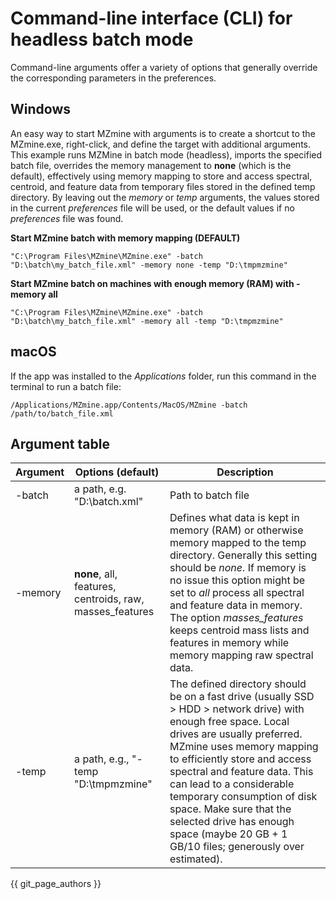 # Command-line interface (CLI) for headless batch mode
Command-line arguments offer a variety of options that generally override the corresponding parameters in the preferences.

## Windows

An easy way to start MZmine with arguments is to create a shortcut to the MZmine.exe, right-click, and define the target with additional arguments. This example runs MZMine in batch mode (headless), imports the specified batch file, overrides the memory management to **none** (which is the default), effectively using memory mapping to store and access spectral, centroid, and feature data from temporary files stored in the defined temp directory. By leaving out the _memory_ or _temp_ arguments, the values stored in the current _preferences_ file will be used, or the default values if no _preferences_ file was found.  

**Start MZmine batch with memory mapping (**DEFAULT**)**
```
"C:\Program Files\MZmine\MZmine.exe" -batch "D:\batch\my_batch_file.xml" -memory none -temp "D:\tmpmzmine"
```


**Start MZmine batch on machines with enough memory (RAM) with -memory all**
```
"C:\Program Files\MZmine\MZmine.exe" -batch "D:\batch\my_batch_file.xml" -memory all -temp "D:\tmpmzmine"
```

## macOS
If the app was installed to the _Applications_ folder, run this command in the terminal to run a batch file:
```
/Applications/MZmine.app/Contents/MacOS/MZmine -batch /path/to/batch_file.xml
```

## Argument table

| Argument | Options (**default**) | Description |
| --- | --- | --- |
| -batch | a path, e.g. "D:\batch.xml" | Path to batch file |
| -memory | **none**, all, features, centroids, raw, masses_features | Defines what data is kept in memory (RAM) or otherwise memory mapped to the temp directory. Generally this setting should be _none_. If memory is no issue this option might be set to _all_ process all spectral and feature data in memory. The option _masses_features_ keeps centroid mass lists and features in memory while memory mapping raw spectral data. |
| -temp | a path, e.g., "-temp "D:\tmpmzmine\" | The defined directory should be on a fast drive (usually SSD > HDD > network drive) with enough free space. Local drives are usually preferred. MZmine uses memory mapping to efficiently store and access spectral and feature data. This can lead to a considerable temporary consumption of disk space. Make sure that the selected drive has enough space (maybe 20 GB + 1 GB/10 files; generously over estimated). |

{{ git_page_authors }}
